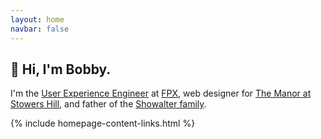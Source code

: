 ```yaml
---
layout: home
navbar: false
---
```


## 👋 Hi, I'm Bobby.

I'm the [User Experience Engineer](/what-i-do/) at [FPX](/portfolio/#fpx), web
designer for [The Manor at Stowers Hill](/portfolio/#the-manor-at-stowers-hill),
and father of the [Showalter family](/portfolio/#showalter-family-website).

{% include homepage-content-links.html %}